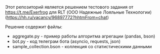 Этот репозиторий является решением тестового задания от https://t.me/Exerfrog для RLT (ООО Надежные Лояльные Технологии) (https://hh.ru/vacancy/96897772?hhtmFrom=chat)

Решение содержит файлы:
  * aggregate.py - пример работы алгоритма агрегации (pandas, bson)
  * bot.py - код телеграм бота (asyncio, requests, json)
  * sample_collection.bson - коллекция со статистическими данными
